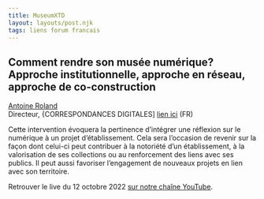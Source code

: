```yaml
---
title: MuseumXTD  
layout: layouts/post.njk
tags: liens forum francais
---
```

## Comment rendre son musée numérique? Approche institutionnelle, approche en réseau, approche de co-construction

[Antoine Roland](https://www.linkedin.com/in/antoine-roland?originalSubdomain=fr)   
Directeur, {CORRESPONDANCES DIGITALES] [lien ici](https://correspondances.co/) (FR)

Cette intervention évoquera la pertinence d’intégrer une réflexion sur le numérique à un projet d’établissement. Cela sera l’occasion de revenir sur la façon dont celui-ci peut contribuer à la notoriété d’un établissement, à la valorisation de ses collections ou au renforcement des liens avec ses publics. Il peut aussi favoriser l’engagement de nouveaux projets en lien avec son territoire.  

  
Retrouver le live du 12 octobre 2022 [sur notre chaîne YouTube](https://www.youtube.com/channel/UCTZJM5WsXDkH8QgMdACUNyw).  